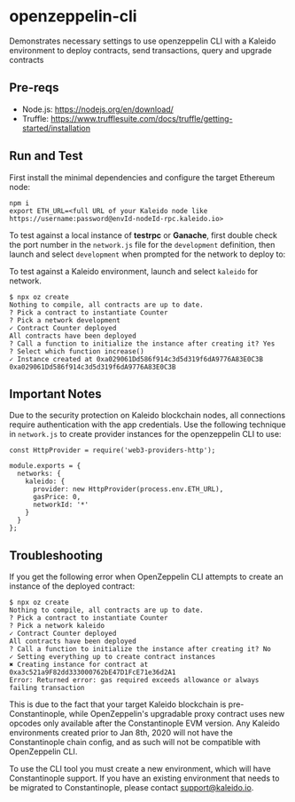 # openzeppelin-cli
Demonstrates necessary settings to use openzeppelin CLI with a Kaleido environment to deploy contracts, send transactions, query and upgrade contracts

## Pre-reqs

- Node.js: https://nodejs.org/en/download/
- Truffle: https://www.trufflesuite.com/docs/truffle/getting-started/installation

## Run and Test

First install the minimal dependencies and configure the target Ethereum node:

```
npm i
export ETH_URL=<full URL of your Kaleido node like https://username:password@envId-nodeId-rpc.kaleido.io>
```

To test against a local instance of **testrpc** or **Ganache**, first double check the port number in the `network.js` file for the `development` definition, then launch and select `development` when prompted for the network to deploy to:

To test against a Kaleido environment, launch and select `kaleido` for network.

```
$ npx oz create
Nothing to compile, all contracts are up to date.
? Pick a contract to instantiate Counter
? Pick a network development
✓ Contract Counter deployed
All contracts have been deployed
? Call a function to initialize the instance after creating it? Yes
? Select which function increase()
✓ Instance created at 0xa029061Dd586f914c3d5d319f6dA9776A83E0C3B
0xa029061Dd586f914c3d5d319f6dA9776A83E0C3B
```

## Important Notes

Due to the security protection on Kaleido blockchain nodes, all connections require authentication with the app credentials. Use the following technique in `network.js` to create provider instances for the openzeppelin CLI to use:

```
const HttpProvider = require('web3-providers-http');

module.exports = {
  networks: {
    kaleido: {
      provider: new HttpProvider(process.env.ETH_URL),
      gasPrice: 0,
      networkId: '*'
    }
  }
};
```

## Troubleshooting

If you get the following error when OpenZeppelin CLI attempts to create an instance of the deployed contract:

```
$ npx oz create
Nothing to compile, all contracts are up to date.
? Pick a contract to instantiate Counter
? Pick a network kaleido
✓ Contract Counter deployed
All contracts have been deployed
? Call a function to initialize the instance after creating it? No
✓ Setting everything up to create contract instances
✖ Creating instance for contract at 0xa3c521a9F82dd333000762bE47D1FcE71e36d2A1
Error: Returned error: gas required exceeds allowance or always failing transaction
```

This is due to the fact that your target Kaleido blockchain is pre-Constantinople, while OpenZeppelin's upgradable proxy contract uses new opcodes only available after the Constantinople EVM version. Any Kaleido environments created prior to Jan 8th, 2020 will not have the Constantinople chain config, and as such will not be compatible with OpenZeppelin CLI.

To use the CLI tool you must create a new environment, which will have Constantinople support. If you have an existing environment that needs to be migrated to Constantinople, please contact support@kaleido.io.

